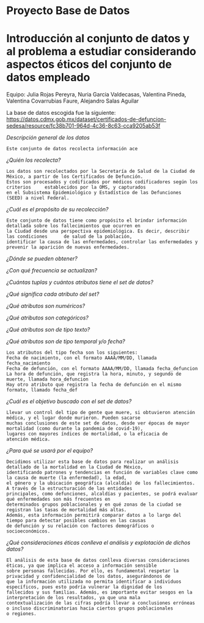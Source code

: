 # Proyecto Base de Datos

# Introducción al conjunto de datos y al problema a estudiar considerando aspectos éticos del conjunto de datos empleado
  Equipo: Julia Rojas Pereyra, Nuria Garcia Valdecasas, Valentina Pineda, Valentina Covarrubias Faure, Alejandro Salas Aguilar

  La base de datos escogida fue la siguiente: 
    https://datos.cdmx.gob.mx/dataset/certificados-de-defuncion-sedesa/resource/fc38b701-964d-4c36-8c63-cca9205ab53f

  *Descripción general de los datos*
  
    Este conjunto de datos recolecta información ace
    
  *¿Quién los recolecta?*
  
    Los datos son recolectados por la Secretaría de Salud de la Ciudad de México, a partir de los Certificados de Defunción.
    Estos son procesados y codificados por médicos codificadores según los criterios     establecidos por la OMS, y capturados
    en el Subsistema Epidemiológico y Estadístico de las Defunciones (SEED) a nivel Federal.
    
  *¿Cuál es el propósito de su recolección?*
  
    Este conjunto de datos tiene como propósito el brindar información detallada sobre los fallecimientos que ocurren en
    la Ciudad desde una perspectiva epidemiológica. Es decir, describir las condiciones      de salud de la población, 
    identificar la causa de las enfermedades, controlar las enfermedades y prevenir la aparición de nuevas enfermedades.
    
  *¿Dónde se pueden obtener?*
  
  *¿Con qué frecuencia se actualizan?*
  
  *¿Cuántas tuplas y cuántos atributos tiene el set de datos?*
  
  *¿Qué significa cada atributo del set?*
  
  *¿Qué atributos son numéricos?*
  
  *¿Qué atributos son categóricos?*
  
  *¿Qué atributos son de tipo texto?*
  
  *¿Qué atributos son de tipo temporal y/o fecha?*
  
    Los atributos del tipo fecha son los siguientes:
    Fecha de nacimiento, con el formato AAAA/MM/DD, llamada fecha_nacimiento
    Fecha de defunción, con el formato AAAA/MM/DD, llamada fecha_defuncion
    La hora de defunción, que registra la hora, minuto, y segundo de muerte, llamada hora_defuncion
    Hay otro atributo que registra la fecha de defunción en el mismo formato, llamado fecha_def
    
  *¿Cuál es el objetivo buscado con el set de datos?*
  
    Llevar un control del tipo de gente que muere, si obtuvieron atención médica, y el lugar donde murieron. Pueden sacarse
    muchas conclusiones de este set de datos, desde ver épocas de mayor mortalidad (como durante la pandemia de covid-19),
    lugares con mayores índices de mortalidad, o la eficacia de
    atención médica.
    
  *¿Para qué se usará por el equipo?*
  
    Decidimos utilizar esta base de datos para realizar un análisis detallado de la mortalidad en la Ciudad de México,
    identificando patrones y tendencias en función de variables clave como la causa de muerte (la enfermedad), la edad,
    el género y la ubicación geográfica (alcaldía) de los fallecimientos. A través de la estructuración de las entidades
    principales, como defunciones, alcaldías y pacientes, se podrá evaluar qué enfermedades son más frecuentes en
    determinados grupos poblacionales y en qué zonas de la ciudad se registran las tasas de mortalidad más altas.
    Además, esta información permitirá comparar datos a lo largo del tiempo para detectar posibles cambios en las causas
    de defunción y su relación con factores demográficos o socioeconómicos.
    
  *¿Qué consideraciones éticas conlleva el análisis y explotación de dichos datos?*
  
    El análisis de esta base de datos conlleva diversas consideraciones éticas, ya que implica el acceso a información sensible
    sobre personas fallecidas. Por ello, es fundamental respetar la privacidad y confidencialidad de los datos, asegurándonos de
    que la información utilizada no permita identificar a individuos específicos, pues esto podría vulnerar la dignidad de los
    fallecidos y sus familias. Además, es importante evitar sesgos en la interpretación de los resultados, ya que una mala
    contextualización de las cifras podría llevar a conclusiones erróneas o incluso discriminatorias hacia ciertos grupos poblacionales
    o regiones.
